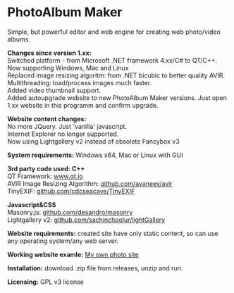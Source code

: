 # PhotoAlbum Maker
Simple, but powerful editor and web engine for creating web photo/video albums. 


<b>Changes since version 1.xx:</b><br>
Switched platform - from Microsoft .NET framework 4.xx/C# to QT/C++. Now supporting Windows, Mac and Linux<br>
Replaced image resizing algoritm: from .NET bicubic to better quality AVIR.<br>
Multithreading: load/process images much faster.<br>
Added video thumbnail support.<br>
Added autoupgrade website to new PhotoAlbum Maker versions. Just open 1.xx website in this programm and confirm upgrade.<br>


<b>Website content changes:</b><br>
No more JQuery. Just 'vanilla' javascript.<br>
Internet Explorer no longer supported.<br>
Now using Lightgallery v2 instead of obsolete Fancybox v3<br>



<b>System requirements:</b> Windows x64, Mac or Linux with GUI

<b>3rd party code used:</b> 
<b>C++</b><br>
QT Framework: <a href="https://www.qt.io">www.qt.io</a><br>
AVIR Image Resizing Algorithm: <a href="https://github.com/avaneev/avir">github.com/avaneev/avir</a><br>
TinyEXIF: <a href="https://github.com/cdcseacave/TinyEXIF">github.com/cdcseacave/TinyEXIF</a><br>

<b>Javascript&CSS</b><br>
Masonry.js: <a href="https://github.com/desandro/masonry">github.com/desandro/masonry</a><br>
Lightgallery v2: <a href="https://github.com/sachinchoolur/lightGallery">github.com/sachinchoolur/lightGallery</a><br>

<b>Website requirements:</b> created site have only static content, so can use any operating system/any web server. 

<b>Working website examle:</b> <a href="https://photos.ym-com.net">My own photo site</a>

<b>Installation:</b> download .zip file from releases, unzip and run.

<b>Licensing:</b> GPL v3 license
